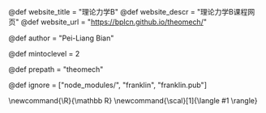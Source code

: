 <!--
Add here global page variables to use throughout your
website.
The website_* must be defined for the RSS to work
-->
@def website_title = "理论力学B"
@def website_descr = "理论力学B课程网页"
@def website_url   = "https://bplcn.github.io/theomech/"

@def author = "Pei-Liang Bian"

@def mintoclevel = 2

@def prepath = "theomech"

<!--
Add here files or directories that should be ignored by Franklin, otherwise
these files might be copied and, if markdown, processed by Franklin which
you might not want. Indicate directories by ending the name with a `/`.
-->
@def ignore = ["node_modules/", "franklin", "franklin.pub"]

<!--
Add here global latex commands to use throughout your
pages. It can be math commands but does not need to be.
For instance:
* \newcommand{\phrase}{This is a long phrase to copy.}
-->
\newcommand{\R}{\mathbb R}
\newcommand{\scal}[1]{\langle #1 \rangle}
